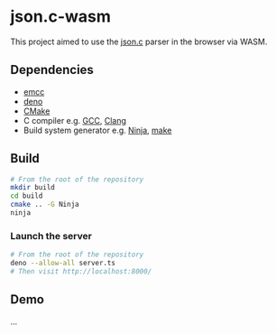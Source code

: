 # json.c-wasm

This project aimed to use the [json.c](https://github.com/ArthurPV/json.c) parser in the browser via WASM.

## Dependencies

- [emcc](https://emscripten.org/docs/tools_reference/emcc.html)
- [deno](https://deno.com/)
- [CMake](https://cmake.org/)
- C compiler e.g. [GCC](https://gcc.gnu.org/), [Clang](https://clang.llvm.org/)
- Build system generator e.g. [Ninja](https://ninja-build.org/), [make](https://www.gnu.org/software/make/)

## Build

```sh
# From the root of the repository
mkdir build
cd build
cmake .. -G Ninja
ninja
```

### Launch the server

```sh
# From the root of the repository
deno --allow-all server.ts
# Then visit http://localhost:8000/
```

## Demo

...

